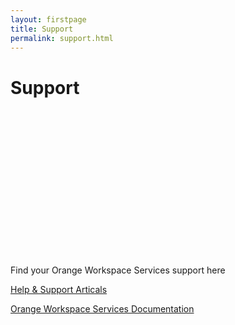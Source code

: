```yaml
---
layout: firstpage
title: Support
permalink: support.html
---
```

<style type="text/css">
    .bgimg {
        background-image: url('../images/support-bg.jpg');
        background-position:center bottom 20%;
	    background-size: 100%;
	    background-repeat: no-repeat
    }
    .jumbotron-height {
        height: 300px;
    }
</style>

<div class="jumbotron jumbotron-height bgimg">
    <div class="container">
        <h1>Support</h1>
        <p></p>
        <p></p>
    </div>
</div>

<div class="container">
    <div class="row-nopadding">
        <div class="col-sm-12">
            <h7 class="text-center">Find your Orange Workspace Services support here</h7>
        </div>
    </div>
</div>

<div class="container">
    <div class="row-nopadding">
        <div class="col-md-6">
            <p><a class="btn btn-jumbotron btn-lg" href="{{ "https://docs.orangeworkspaceservices.com" | relative_url }}" target="_blank" role="button">Help & Support Articals</a></p>
        </div>
        <div class="col-md-6">
        <p><a class="btn btn-jumbotron btn-lg" href="{{ "https://docs.orangeworkspaceservices.com" | relative_url }}" target="_blank" role="button">Orange Workspace Services Documentation</a></p>
        </div>
    </div>
</div>
